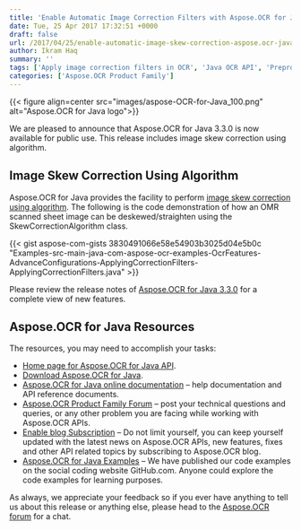 ```yaml
---
title: 'Enable Automatic Image Correction Filters with Aspose.OCR for Java 3.3.0'
date: Tue, 25 Apr 2017 17:32:51 +0000
draft: false
url: /2017/04/25/enable-automatic-image-skew-correction-aspose.ocr-java-3.3.0/
author: Ikram Haq
summary: ''
tags: ['Apply image correction filters in OCR', 'Java OCR API', 'Preprocess images for noise reduction in OCR']
categories: ['Aspose.OCR Product Family']
---
```




{{< figure align=center src="images/aspose-OCR-for-Java_100.png" alt="Aspose.OCR for Java logo">}}


We are pleased to announce that Aspose.OCR for Java 3.3.0 is now available for public use. This release includes image skew correction using algorithm.

## Image Skew Correction Using Algorithm

Aspose.OCR for Java provides the facility to perform [image skew correction using algorithm][1]. The following is the code demonstration of how an OMR scanned sheet image can be deskewed/straighten using the SkewCorrectionAlgorithm class.

{{< gist aspose-com-gists 3830491066e58e54903b3025d04e5b0c "Examples-src-main-java-com-aspose-ocr-examples-OcrFeatures-AdvanceConfigurations-ApplyingCorrectionFilters-ApplyingCorrectionFilters.java" >}}

Please review the release notes of [Aspose.OCR for Java 3.3.0][2] for a complete view of new features.

## Aspose.OCR for Java Resources

The resources, you may need to accomplish your tasks:

*   [Home page for Aspose.OCR for Java API][3].
*   [Download Aspose.OCR for Java][4].
*   [Aspose.OCR for Java online documentation][5] – help documentation and API reference documents.
*   [Aspose.OCR Product Family Forum][6] – post your technical questions and queries, or any other problem you are facing while working with Aspose.OCR APIs.
*   [Enable blog Subscription][7] – Do not limit yourself, you can keep yourself updated with the latest news on Aspose.OCR APIs, new features, fixes and other API related topics by subscribing to Aspose.OCR blog.
*   [Aspose.OCR for Java Examples][8] – We have published our code examples on the social coding website GitHub.com. Anyone could explore the code examples for learning purposes.

As always, we appreciate your feedback so if you ever have anything to tell us about this release or anything else, please head to the [Aspose.OCR forum][9] for a chat.




[1]: https://docs.aspose.com/display/OCRJAVA/Home
[2]: https://downloads.aspose.com/ocr/java
[3]: https://products.aspose.com/ocr/java
[4]: https://downloads.aspose.com/ocr/java
[5]: https://docs.aspose.com/display/OCRJAVA/Home
[6]: https://forum.aspose.com/c/ocr
[7]: https://blog.aspose.com/category/aspose-products/aspose-ocr-product-family/
[8]: https://github.com/aspose-ocr/Aspose.OCR-for-Java
[9]: http://forum.aspose.com




